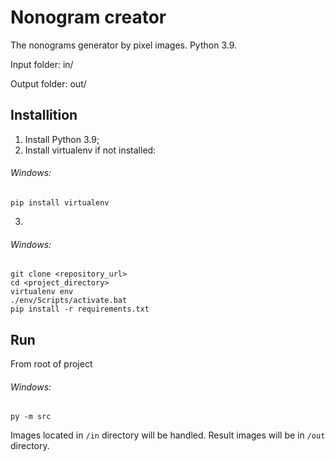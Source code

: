 # Nonogram creator
The nonograms generator by pixel images. Python 3.9.

Input folder: in/

Output folder: out/

## Installition
1. Install Python 3.9;
2. Install virtualenv if not installed:

###### Windows:
```
pip install virtualenv
```
3.
###### Windows:
```
git clone <repository_url>
cd <project_directory>
virtualenv env
./env/Scripts/activate.bat
pip install -r requirements.txt
```
## Run
From root of project
###### Windows:
```
py -m src
```
Images located in `/in` directory will be handled. Result images will be in `/out` directory.
